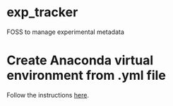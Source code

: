 # exp_tracker
FOSS to manage experimental metadata
# Create Anaconda virtual environment from .yml file
Follow the instructions [here](https://docs.conda.io/projects/conda/en/latest/user-guide/tasks/manage-environments.html#creating-an-environment-from-an-environment-yml-file).
